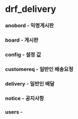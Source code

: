 # drf_delivery
### anobord - 익명게시판
### board - 게시판
### config - 설정 값
### customereq - 일반인 배송요청
### delivery - 일반인 배달
### notice - 공지사항
### users - 
